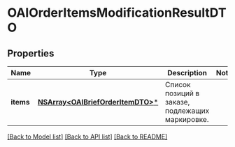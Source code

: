 # OAIOrderItemsModificationResultDTO

## Properties
Name | Type | Description | Notes
------------ | ------------- | ------------- | -------------
**items** | [**NSArray&lt;OAIBriefOrderItemDTO&gt;***](OAIBriefOrderItemDTO.md) | Список позиций в заказе, подлежащих маркировке. | 

[[Back to Model list]](../README.md#documentation-for-models) [[Back to API list]](../README.md#documentation-for-api-endpoints) [[Back to README]](../README.md)


